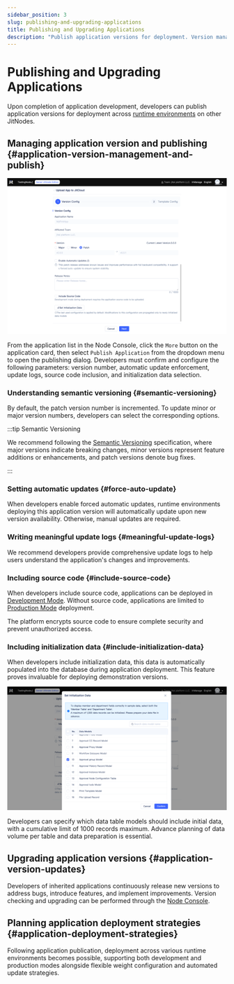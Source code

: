 ```yaml
---
sidebar_position: 3
slug: publishing-and-upgrading-applications
title: Publishing and Upgrading Applications
description: "Publish application versions for deployment. Version management, automatic updates, update logs, source code inclusion, and initialization data."
---
```


# Publishing and Upgrading Applications

Upon completion of application development, developers can publish application versions for deployment across [runtime environments](../creating-and-publishing-applications/runtime-environment-management#deploy-application-in-runtime-environment) on other JitNodes.

## Managing application version and publishing {#application-version-management-and-publish}

![Publish Application Version](./img/1/publish-application-version.png "Publish Application Version")

From the application list in the Node Console, click the `More` button on the application card, then select `Publish Application` from the dropdown menu to open the publishing dialog. Developers must confirm and configure the following parameters: version number, automatic update enforcement, update logs, source code inclusion, and initialization data selection.

### Understanding semantic versioning {#semantic-versioning}
By default, the patch version number is incremented. To update minor or major version numbers, developers can select the corresponding options.

:::tip Semantic Versioning

We recommend following the [Semantic Versioning](https://semver.org) specification, where major versions indicate breaking changes, minor versions represent feature additions or enhancements, and patch versions denote bug fixes.

:::

### Setting automatic updates {#force-auto-update}
When developers enable forced automatic updates, runtime environments deploying this application version will automatically update upon new version availability. Otherwise, manual updates are required.

### Writing meaningful update logs {#meaningful-update-logs}
We recommend developers provide comprehensive update logs to help users understand the application's changes and improvements.

### Including source code {#include-source-code}
When developers include source code, applications can be deployed in [Development Mode](../creating-and-publishing-applications/runtime-environment-management#deploy-in-development-mode). Without source code, applications are limited to [Production Mode](../creating-and-publishing-applications/runtime-environment-management#deploy-in-production-mode) deployment.

The platform encrypts source code to ensure complete security and prevent unauthorized access.

### Including initialization data {#include-initialization-data}
When developers include initialization data, this data is automatically populated into the database during application deployment. This feature proves invaluable for deploying demonstration versions.

![Including Initialization Data](./img/1/configure-initialization-data.png "Including Initialization Data")

Developers can specify which data table models should include initial data, with a cumulative limit of 1000 records maximum. Advance planning of data volume per table and data preparation is essential.

## Upgrading application versions {#application-version-updates}

Developers of inherited applications continuously release new versions to address bugs, introduce features, and implement improvements. Version checking and upgrading can be performed through the [Node Console](../creating-and-publishing-applications/runtime-environment-management#node-local-default-runtime-environment).

## Planning application deployment strategies {#application-deployment-strategies}

Following application publication, deployment across various runtime environments becomes possible, supporting both development and production modes alongside flexible weight configuration and automated update strategies.
